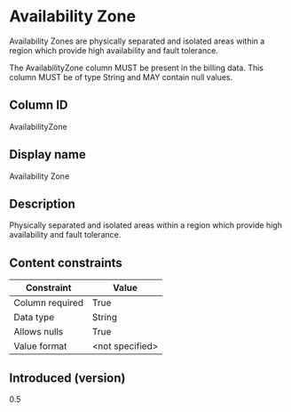 # Availability Zone

Availability Zones are physically separated and isolated areas within a region which provide high availability and fault tolerance.

The AvailabilityZone column MUST be present in the billing data. This column MUST be of type String and MAY contain null values.

## Column ID

AvailabilityZone

## Display name

Availability Zone

## Description

Physically separated and isolated areas within a region which provide high availability and fault tolerance.

## Content constraints

| Constraint      | Value           |
|-----------------|-----------------|
| Column required | True            |
| Data type       | String          |
| Allows nulls    | True            |
| Value format    | \<not specified> |

## Introduced (version)

0.5